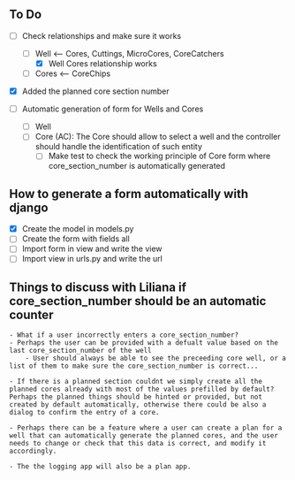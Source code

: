 ## To Do
- [ ] Check relationships and make sure it works
    - [ ] Well <-- Cores, Cuttings, MicroCores, CoreCatchers
        - [X] Well Cores relationship works
    - [ ] Cores <-- CoreChips

- [x] Added the planned core section number

- [ ] Automatic generation of form for Wells and Cores
    - [ ] Well
    - [ ] Core (AC): The Core should allow to select a well and the controller should handle the identification of such entity 
        - [ ] Make test to check the working principle of Core form where core_section_number is automatically generated

## How to generate a form automatically with django
- [x] Create the model in models.py
- [ ] Create the form with fields all
- [ ] Import form in view and write the view
- [ ] Import view in urls.py and write the url

## Things to discuss with Liliana if core_section_number should be an automatic counter
    - What if a user incorrectly enters a core_section_number?
    - Perhaps the user can be provided with a defualt value based on the last core_section_number of the well
        - User should always be able to see the preceeding core well, or a list of them to make sure the core_section_number is correct...

    - If there is a planned section couldnt we simply create all the planned cores already with most of the values prefilled by default? Perhaps the planned things should be hinted or provided, but not created by default automatically, otherwise there could be also a dialog to confirm the entry of a core.

    - Perhaps there can be a feature where a user can create a plan for a well that can automatically generate the planned cores, and the user needs to change or check that this data is correct, and modify it accordingly.

    - The the logging app will also be a plan app.